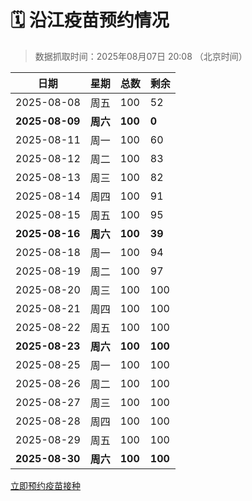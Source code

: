 # 🗓️ 沿江疫苗预约情况

> 数据抓取时间：2025年08月07日 20:08 （北京时间）

| 日期 | 星期 | 总数 | 剩余 |
|------|------|------|------|
| 2025-08-08 | 周五 | 100 | 52 |
| **2025-08-09** | **周六** | **100** | **0** |
| 2025-08-11 | 周一 | 100 | 60 |
| 2025-08-12 | 周二 | 100 | 83 |
| 2025-08-13 | 周三 | 100 | 82 |
| 2025-08-14 | 周四 | 100 | 91 |
| 2025-08-15 | 周五 | 100 | 95 |
| **2025-08-16** | **周六** | **100** | **39** |
| 2025-08-18 | 周一 | 100 | 94 |
| 2025-08-19 | 周二 | 100 | 97 |
| 2025-08-20 | 周三 | 100 | 100 |
| 2025-08-21 | 周四 | 100 | 100 |
| 2025-08-22 | 周五 | 100 | 100 |
| **2025-08-23** | **周六** | **100** | **100** |
| 2025-08-25 | 周一 | 100 | 100 |
| 2025-08-26 | 周二 | 100 | 100 |
| 2025-08-27 | 周三 | 100 | 100 |
| 2025-08-28 | 周四 | 100 | 100 |
| 2025-08-29 | 周五 | 100 | 100 |
| **2025-08-30** | **周六** | **100** | **100** |


<div class="button-container">
<a class="btn" href="http://yfzweb.ishequ.net/#/login" target="_blank">立即预约疫苗接种</a>
</div>

